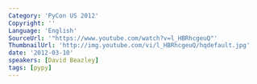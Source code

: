 ```yaml
---
Category: 'PyCon US 2012'
Copyright: ''
Language: 'English'
SourceUrl: '"https://www.youtube.com/watch?v=l_HBRhcgeuQ"'
ThumbnailUrl: 'http://img.youtube.com/vi/l_HBRhcgeuQ/hqdefault.jpg'
date: '2012-03-10'
speakers: [David Beazley]
tags: [pypy]
---
```


